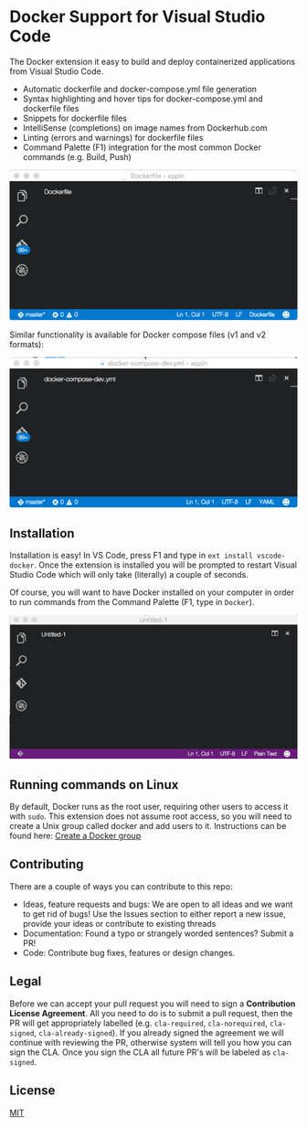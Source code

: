# Docker Support for Visual Studio Code
The Docker extension it easy to build and deploy containerized applications from Visual Studio Code. 

* Automatic dockerfile and docker-compose.yml file generation 
* Syntax highlighting and hover tips for docker-compose.yml and dockerfile files
* Snippets for dockerfile files
* IntelliSense (completions) on image names from Dockerhub.com
* Linting (errors and warnings) for dockerfile files
* Command Palette (F1) integration for the most common Docker commands (e.g. Build, Push)

![dockerfile](images/dockerfile.gif)

Similar functionality is available for Docker compose files (v1 and v2 formats):

![composefile](images/dockercompose.gif)

## Installation
Installation is easy! In VS Code, press F1 and type in `ext install vscode-docker`. Once the extension is installed you will be prompted to restart Visual Studio Code which will only take (literally) a couple of seconds. 

Of course, you will want to have Docker installed on your computer in order to run commands from the Command Palette (F1, type in `Docker`).  

![installation](images/installing.gif)

## Running commands on Linux
By default, Docker runs as the root user, requiring other users to access it with `sudo`. This extension does not assume root access, so you will need to create a Unix group called docker and add users to it. Instructions can be found here: [Create a Docker group](https://docs.docker.com/engine/installation/linux/ubuntulinux/#/create-a-docker-group)

## Contributing
There are a couple of ways you can contribute to this repo:

- Ideas, feature requests and bugs: We are open to all ideas and we want to get rid of bugs! Use the Issues section to either report a new issue, provide your ideas or contribute to existing threads
- Documentation: Found a typo or strangely worded sentences? Submit a PR!
- Code: Contribute bug fixes, features or design changes.

## Legal
Before we can accept your pull request you will need to sign a **Contribution License Agreement**. All you need to do is to submit a pull request, then the PR will get appropriately labelled (e.g. `cla-required`, `cla-norequired`, `cla-signed`, `cla-already-signed`). If you already signed the agreement we will continue with reviewing the PR, otherwise system will tell you how you can sign the CLA. Once you sign the CLA all future PR's will be labeled as `cla-signed`.

## License 
[MIT](LICENSE)
